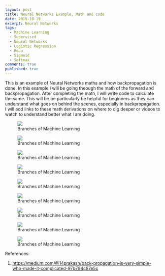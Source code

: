 ```yaml
---
layout: post
title: Neural Networks Example, Math and code
date: 2019-10-19
excerpt: Neural Networks
tags:
  - Machine Learning
  - Supervised
  - Neural Networks
  - Logistic Regression
  - ReLu
  - Sigmoid 
  - Softmax
comments: true
published: true
---
```

This is an example of Neural Networks matha and how backpropagation is done. In this example I will be going theough the math of the forward and backpropagation. After completing the math, I will write code to calculate the same. This will be be particularly be helpful for beginners as they can understand what goes on behind the scenes, especially in backpropagation. I will add links to these math derivations on where to dig deeper or videos to watch to understand better what I am doing.

<figure>
<img src="https://brianasimba.github.io/MachineLearningblog/images/Page_1.png" style="display: block; margin: auto;"/>
<figcaption>Branches of Machine Learning</figcaption> 
</figure>


<figure>
<img src="https://brianasimba.github.io/MachineLearningblog/images/Page_2.png" style="display: block; margin: auto;"/>
<figcaption>Branches of Machine Learning</figcaption> 
</figure>

<figure>
<img src="https://brianasimba.github.io/MachineLearningblog/images/3.png" style="display: block; margin: auto;"/>
<figcaption>Branches of Machine Learning</figcaption> 
</figure>

<figure>
<img src="https://brianasimba.github.io/MachineLearningblog/images/Page_4.png" style="display: block; margin: auto;"/>
<figcaption>Branches of Machine Learning</figcaption> 
</figure>

<figure>
<img src="https://brianasimba.github.io/MachineLearningblog/images/Page_5.png" style="display: block; margin: auto;"/>
<figcaption>Branches of Machine Learning</figcaption> 
</figure>

<figure>
<img src="https://brianasimba.github.io/MachineLearningblog/images/Page_6.png" style="display: block; margin: auto;"/>
<figcaption>Branches of Machine Learning</figcaption> 
</figure>


<figure>
<img src="https://brianasimba.github.io/MachineLearningblog/images/Page_7.png" style="display: block; margin: auto;"/>
<figcaption>Branches of Machine Learning</figcaption> 
</figure>


<figure>
<img src="https://brianasimba.github.io/MachineLearningblog/images/Page_8.png" style="display: block; margin: auto;"/>
<figcaption>Branches of Machine Learning</figcaption> 
</figure>


<figure>
<img src="https://brianasimba.github.io/MachineLearningblog/images/Page_9.png" style="display: block; margin: auto;"/>
<figcaption>Branches of Machine Learning</figcaption> 
</figure>



References:
1. https://medium.com/@14prakash/back-propagation-is-very-simple-who-made-it-complicated-97b794c97e5c
